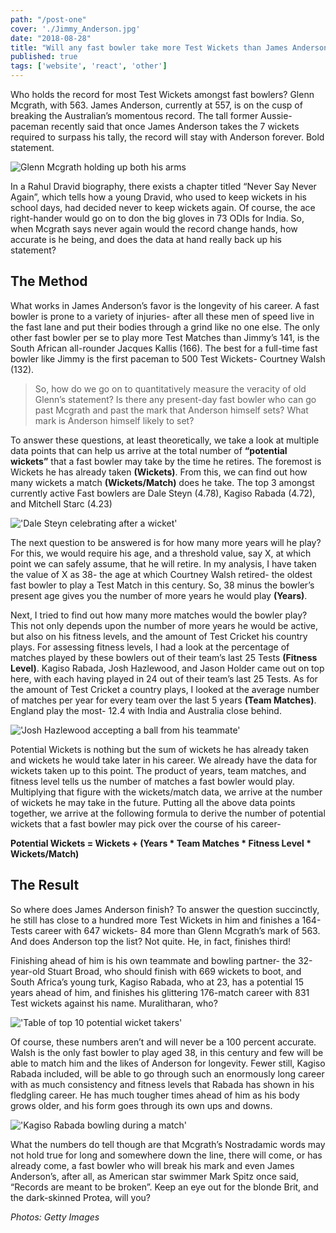 ```yaml
---
path: "/post-one"
cover: './Jimmy_Anderson.jpg'
date: "2018-08-28"
title: "Will any fast bowler take more Test Wickets than James Anderson?"
published: true
tags: ['website', 'react', 'other']
---
```


Who holds the record for most Test Wickets amongst fast bowlers? Glenn Mcgrath, with 563. James Anderson, currently at 557, is on the cusp of breaking the Australian’s momentous record. The tall former Aussie-paceman recently said that once James Anderson takes the 7 wickets required to surpass his tally, the record will stay with Anderson forever. Bold statement.

![Glenn Mcgrath holding up both his arms](https://static.sportskeeda.com/editor/2018/08/26aea-1535462308-800.jpg)

In a Rahul Dravid biography, there exists a chapter titled “Never Say Never Again”, which tells how a young Dravid, who used to keep wickets in his school days, had decided never to keep wickets again. Of course, the ace right-hander would go on to don the big gloves in 73 ODIs for India. So, when Mcgrath says never again would the record change hands, how accurate is he being, and does the data at hand really back up his statement?

## The Method

What works in James Anderson’s favor is the longevity of his career. A fast bowler is prone to a variety of injuries- after all these men of speed live in the fast lane and put their bodies through a grind like no one else. The only other fast bowler per se to play more Test Matches than Jimmy’s 141, is the South African all-rounder Jacques Kallis (166). The best for a full-time fast bowler like Jimmy is the first paceman to 500 Test Wickets- Courtney Walsh (132).

> So, how do we go on to quantitatively measure the veracity of old Glenn’s statement? Is there any present-day fast bowler who can go past Mcgrath and past the mark that Anderson himself sets? What mark is Anderson himself likely to set?

To answer these questions, at least theoretically, we take a look at multiple data points that can help us arrive at the total number of **“potential wickets”** that a fast bowler may take by the time he retires. The foremost is Wickets he has already taken **(Wickets)**. From this, we can find out how many wickets a match **(Wickets/Match)** does he take. The top 3 amongst currently active Fast bowlers are Dale Steyn (4.78), Kagiso Rabada (4.72), and Mitchell Starc (4.23)

!['Dale Steyn celebrating after a wicket'](https://static.sportskeeda.com/editor/2018/08/1507b-1535463544-800.jpg)

The next question to be answered is for how many more years will he play? For this, we would require his age, and a threshold value, say X, at which point we can safely assume, that he will retire. In my analysis, I have taken the value of X as 38- the age at which Courtney Walsh retired- the oldest fast bowler to play a Test Match in this century. So, 38 minus the bowler’s present age gives you the number of more years he would play **(Years)**.

Next, I tried to find out how many more matches would the bowler play? This not only depends upon the number of more years he would be active, but also on his fitness levels, and the amount of Test Cricket his country plays. For assessing fitness levels, I had a look at the percentage of matches played by these bowlers out of their team’s last 25 Tests **(Fitness Level)**. Kagiso Rabada, Josh Hazlewood, and Jason Holder came out on top here, with each having played in 24 out of their team’s last 25 Tests. As for the amount of Test Cricket a country plays, I looked at the average number of matches per year for every team over the last 5 years **(Team Matches)**. England play the most- 12.4 with India and Australia close behind.

!['Josh Hazlewood accepting a ball from his teammate'](https://static.sportskeeda.com/editor/2018/08/9c5e9-1535467364-800.jpg)

Potential Wickets is nothing but the sum of wickets he has already taken and wickets he would take later in his career. We already have the data for wickets taken up to this point. The product of years, team matches, and fitness level tells us the number of matches a fast bowler would play. Multiplying that figure with the wickets/match data, we arrive at the number of wickets he may take in the future. Putting all the above data points together, we arrive at the following formula to derive the number of potential wickets that a fast bowler may pick over the course of his career-

**Potential Wickets = Wickets + (Years * Team Matches * Fitness Level * Wickets/Match)**

## The Result

So where does James Anderson finish? To answer the question succinctly, he still has close to a hundred more Test Wickets in him and finishes a 164-Tests career with 647 wickets- 84 more than Glenn Mcgrath’s mark of 563. And does Anderson top the list? Not quite. He, in fact, finishes third!

Finishing ahead of him is his own teammate and bowling partner- the 32-year-old Stuart Broad, who should finish with 669 wickets to boot, and South Africa’s young turk, Kagiso Rabada, who at 23, has a potential 15 years ahead of him, and finishes his glittering 176-match career with 831 Test wickets against his name. Muralitharan, who?

!['Table of top 10 potential wicket takers'](https://static.sportskeeda.com/editor/2018/08/c4d32-1535467249-800.jpg)

Of course, these numbers aren’t and will never be a 100 percent accurate. Walsh is the only fast bowler to play aged 38, in this century and few will be able to match him and the likes of Anderson for longevity. Fewer still, Kagiso Rabada included, will be able to go through such an enormously long career with as much consistency and fitness levels that Rabada has shown in his fledgling career. He has much tougher times ahead of him as his body grows older, and his form goes through its own ups and downs.

!['Kagiso Rabada bowling during a match'](https://static.sportskeeda.com/editor/2018/08/9f1dd-1535466143-800.jpg)

What the numbers do tell though are that Mcgrath’s Nostradamic words may not hold true for long and somewhere down the line, there will come, or has already come, a fast bowler who will break his mark and even James Anderson’s, after all, as American star swimmer Mark Spitz once said, “Records are meant to be broken”. Keep an eye out for the blonde Brit, and the dark-skinned Protea, will you?

*Photos: Getty Images*
